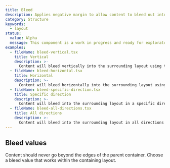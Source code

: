 ```yaml
---
title: Bleed
description: Applies negative margin to allow content to bleed out into the surrounding layout.
category: Structure
keywords:
  - layout
status:
  value: Alpha
  message: This component is a work in progress and ready for exploratory usage, with breaking changes expected in minor version updates. Please use with caution. Learn more about our [component lifecycle](/getting-started/components-lifecycle).
examples:
  - fileName: bleed-vertical.tsx
    title: Vertical
    description: >-
      Content will bleed vertically into the surrounding layout using the vertical prop.
  - fileName: bleed-horizontal.tsx
    title: Horizontal
    description: >-
      Content will bleed horizontally into the surrounding layout using the horizontal prop.
  - fileName: bleed-specific-direction.tsx
    title: Specific direction
    description: >-
      Content will bleed into the surrounding layout in a specific direction using the top, bottom, left, or right prop.
  - fileName: bleed-all-directions.tsx
    title: All directions
    description: >-
      Content will bleed into the surrounding layout in all directions using the spacing prop.
---
```


## Bleed values

Content should never go beyond the edges of the parent container. Choose a bleed value that works within the containing layout.
